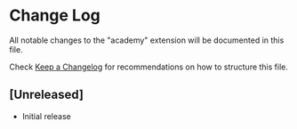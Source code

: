 # Change Log

All notable changes to the "academy" extension will be documented in this file.

Check [Keep a Changelog](http://keepachangelog.com/) for recommendations on how to structure this file.

## [Unreleased]

- Initial release